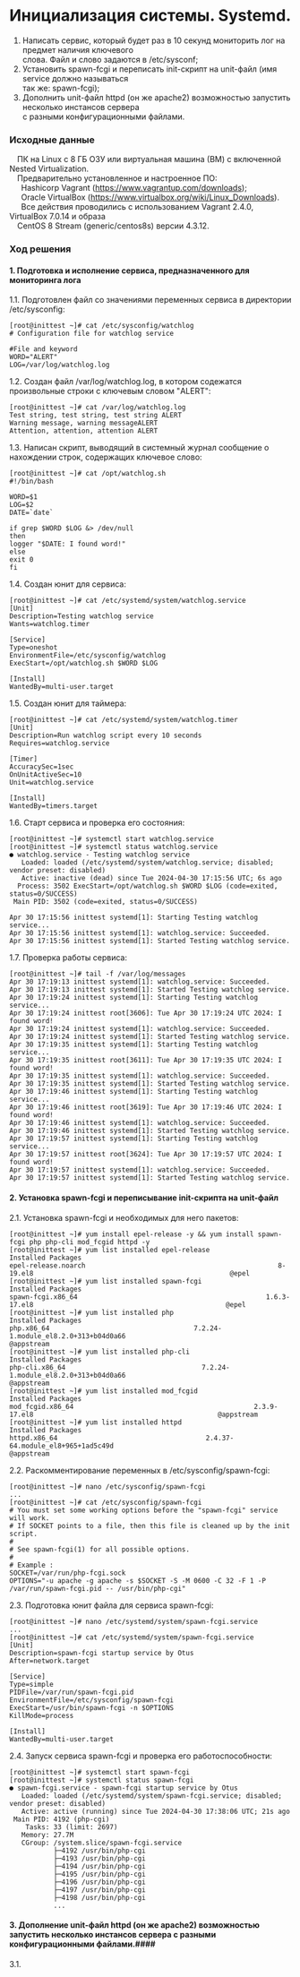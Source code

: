 # Инициализация системы. Systemd. #
1. Написать сервис, который будет раз в 10 секунд мониторить лог на предмет наличия ключевого<br/>
слова. Файл и слово задаются в /etc/sysconf;<br/>
2. Установить spawn-fcgi и переписать init-скрипт на unit-файл (имя service должно называться<br/> 
так же: spawn-fcgi);
3. Дополнить unit-файл httpd (он же apache2) возможностью запустить несколько инстансов сервера<br/> 
с разными конфигурационными файлами.
### Исходные данные ###
&ensp;&ensp;ПК на Linux c 8 ГБ ОЗУ или виртуальная машина (ВМ) с включенной Nested Virtualization.<br/>
&ensp;&ensp;Предварительно установленное и настроенное ПО:<br/>
&ensp;&ensp;&ensp;Hashicorp Vagrant (https://www.vagrantup.com/downloads);<br/>
&ensp;&ensp;&ensp;Oracle VirtualBox (https://www.virtualbox.org/wiki/Linux_Downloads).<br/>
&ensp;&ensp;&ensp;Все действия проводились с использованием Vagrant 2.4.0, VirtualBox 7.0.14 и образа<br/> 
&ensp;&ensp;CentOS 8 Stream (generic/centos8s) версии 4.3.12.
### Ход решения ###
#### 1. Подготовка и исполнение сервиса, предназначенного для мониторинга лога ####
1.1. Подготовлен файл со значениями переменных сервиса в директории /etc/sysconfig:
```shell
[root@inittest ~]# cat /etc/sysconfig/watchlog
# Configuration file for watchlog service

#File and keyword
WORD="ALERT"
LOG=/var/log/watchlog.log
```
1.2. Создан файл /var/log/watchlog.log, в котором содежатся произвольные строки с ключевым словом "ALERT":
```shell
[root@inittest ~]# cat /var/log/watchlog.log
Test string, test string, test string ALERT
Warning message, warning messageALERT
Attention, attention, attention ALERT
```
1.3. Написан скрипт, выводящий в системный журнал сообщение о нахождении строк, содержащих ключевое слово:
```shell
[root@inittest ~]# cat /opt/watchlog.sh
#!/bin/bash

WORD=$1
LOG=$2
DATE=`date`

if grep $WORD $LOG &> /dev/null
then
logger "$DATE: I found word!"
else
exit 0
fi
```
1.4. Создан юнит для сервиса:
```shell
[root@inittest ~]# cat /etc/systemd/system/watchlog.service 
[Unit]
Description=Testing watchlog service
Wants=watchlog.timer

[Service]
Type=oneshot
EnvironmentFile=/etc/sysconfig/watchlog
ExecStart=/opt/watchlog.sh $WORD $LOG	

[Install]
WantedBy=multi-user.target
```
1.5. Создан юнит для таймера:
```shell
[root@inittest ~]# cat /etc/systemd/system/watchlog.timer
[Unit]
Description=Run watchlog script every 10 seconds
Requires=watchlog.service

[Timer]
AccuracySec=1sec
OnUnitActiveSec=10
Unit=watchlog.service

[Install]
WantedBy=timers.target
```
1.6. Старт сервиса и проверка его состояния:
```shell
[root@inittest ~]# systemctl start watchlog.service
[root@inittest ~]# systemctl status watchlog.service
● watchlog.service - Testing watchlog service
   Loaded: loaded (/etc/systemd/system/watchlog.service; disabled; vendor preset: disabled)
   Active: inactive (dead) since Tue 2024-04-30 17:15:56 UTC; 6s ago
  Process: 3502 ExecStart=/opt/watchlog.sh $WORD $LOG (code=exited, status=0/SUCCESS)
 Main PID: 3502 (code=exited, status=0/SUCCESS)

Apr 30 17:15:56 inittest systemd[1]: Starting Testing watchlog service...
Apr 30 17:15:56 inittest systemd[1]: watchlog.service: Succeeded.
Apr 30 17:15:56 inittest systemd[1]: Started Testing watchlog service.
```
1.7. Проверка работы сервиса:
```shell
[root@inittest ~]# tail -f /var/log/messages 
Apr 30 17:19:13 inittest systemd[1]: watchlog.service: Succeeded.
Apr 30 17:19:13 inittest systemd[1]: Started Testing watchlog service.
Apr 30 17:19:24 inittest systemd[1]: Starting Testing watchlog service...
Apr 30 17:19:24 inittest root[3606]: Tue Apr 30 17:19:24 UTC 2024: I found word!
Apr 30 17:19:24 inittest systemd[1]: watchlog.service: Succeeded.
Apr 30 17:19:24 inittest systemd[1]: Started Testing watchlog service.
Apr 30 17:19:35 inittest systemd[1]: Starting Testing watchlog service...
Apr 30 17:19:35 inittest root[3611]: Tue Apr 30 17:19:35 UTC 2024: I found word!
Apr 30 17:19:35 inittest systemd[1]: watchlog.service: Succeeded.
Apr 30 17:19:35 inittest systemd[1]: Started Testing watchlog service.
Apr 30 17:19:46 inittest systemd[1]: Starting Testing watchlog service...
Apr 30 17:19:46 inittest root[3619]: Tue Apr 30 17:19:46 UTC 2024: I found word!
Apr 30 17:19:46 inittest systemd[1]: watchlog.service: Succeeded.
Apr 30 17:19:46 inittest systemd[1]: Started Testing watchlog service.
Apr 30 17:19:57 inittest systemd[1]: Starting Testing watchlog service...
Apr 30 17:19:57 inittest root[3624]: Tue Apr 30 17:19:57 UTC 2024: I found word!
Apr 30 17:19:57 inittest systemd[1]: watchlog.service: Succeeded.
Apr 30 17:19:57 inittest systemd[1]: Started Testing watchlog service.
```
#### 2. Установка spawn-fcgi и переписывание init-скрипта на unit-файл ####
2.1. Установка spawn-fcgi и необходимых для него пакетов:
```shell
[root@inittest ~]# yum install epel-release -y && yum install spawn-fcgi php php-cli mod_fcgid httpd -y
[root@inittest ~]# yum list installed epel-release
Installed Packages
epel-release.noarch                                                8-19.el8                                                 @epel
[root@inittest ~]# yum list installed spawn-fcgi
Installed Packages
spawn-fcgi.x86_64                                               1.6.3-17.el8                                                @epel
[root@inittest ~]# yum list installed php
Installed Packages
php.x86_64                                    7.2.24-1.module_el8.2.0+313+b04d0a66                                     @appstream
[root@inittest ~]# yum list installed php-cli
Installed Packages
php-cli.x86_64                                  7.2.24-1.module_el8.2.0+313+b04d0a66                                   @appstream
[root@inittest ~]# yum list installed mod_fcgid
Installed Packages
mod_fcgid.x86_64                                             2.3.9-17.el8                                              @appstream
[root@inittest ~]# yum list installed httpd
Installed Packages
httpd.x86_64                                     2.4.37-64.module_el8+965+1ad5c49d                                     @appstream
```
2.2. Раскомментирование переменных в /etc/sysconfig/spawn-fcgi:
```shell
[root@inittest ~]# nano /etc/sysconfig/spawn-fcgi
...
[root@inittest ~]# cat /etc/sysconfig/spawn-fcgi 
# You must set some working options before the "spawn-fcgi" service will work.
# If SOCKET points to a file, then this file is cleaned up by the init script.
#
# See spawn-fcgi(1) for all possible options.
#
# Example :
SOCKET=/var/run/php-fcgi.sock
OPTIONS="-u apache -g apache -s $SOCKET -S -M 0600 -C 32 -F 1 -P /var/run/spawn-fcgi.pid -- /usr/bin/php-cgi"
```
2.3. Подготовка юнит файла для сервиса spawn-fcgi:
```shell
[root@inittest ~]# nano /etc/systemd/system/spawn-fcgi.service
...
[root@inittest ~]# cat /etc/systemd/system/spawn-fcgi.service 
[Unit]
Description=spawn-fcgi startup service by Otus
After=network.target

[Service]
Type=simple
PIDFile=/var/run/spawn-fcgi.pid
EnvironmentFile=/etc/sysconfig/spawn-fcgi
ExecStart=/usr/bin/spawn-fcgi -n $OPTIONS
KillMode=process

[Install]
WantedBy=multi-user.target
```
2.4. Запуск сервиса spawn-fcgi и проверка его работоспособности:
```shell
[root@inittest ~]# systemctl start spawn-fcgi
[root@inittest ~]# systemctl status spawn-fcgi
● spawn-fcgi.service - spawn-fcgi startup service by Otus
   Loaded: loaded (/etc/systemd/system/spawn-fcgi.service; disabled; vendor preset: disabled)
   Active: active (running) since Tue 2024-04-30 17:38:06 UTC; 21s ago
 Main PID: 4192 (php-cgi)
    Tasks: 33 (limit: 2697)
   Memory: 27.7M
   CGroup: /system.slice/spawn-fcgi.service
           ├─4192 /usr/bin/php-cgi
           ├─4193 /usr/bin/php-cgi
           ├─4194 /usr/bin/php-cgi
           ├─4195 /usr/bin/php-cgi
           ├─4196 /usr/bin/php-cgi
           ├─4197 /usr/bin/php-cgi
           ├─4198 /usr/bin/php-cgi
           ...
```
#### 3. Дополнение unit-файл httpd (он же apache2) возможностью запустить несколько инстансов сервера с разными конфигурационными файлами.####
3.1.
